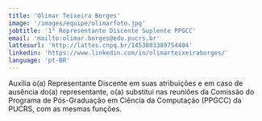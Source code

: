 ```yaml
---
title: 'Olimar Teixeira Borges'
image: '/images/equipe/olimarfoto.jpg'
jobtitle: '1° Representante Discente Suplente PPGCC'
email: 'mailto:olimar.borges@edu.pucrs.br'
lattesurl: 'http://lattes.cnpq.br/1453803389754404'
linkedin: 'https://www.linkedin.com/in/olimarteixeiraborges/'
language: 'pt-BR'
---
```


Auxilia o(a) Representante Discente em suas atribuições e em caso de ausência do(a) representante, o(a) substitui nas reuniões da Comissão do Programa de Pós-Graduação em Ciência da Computação (PPGCC) da PUCRS, com as mesmas funções.
